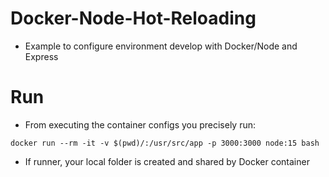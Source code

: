 # Docker-Node-Hot-Reloading
- Example to configure environment develop with Docker/Node and Express

# Run
- From executing the container configs you precisely run:
```
docker run --rm -it -v $(pwd)/:/usr/src/app -p 3000:3000 node:15 bash
```

- If runner, your local folder is created and shared by Docker container